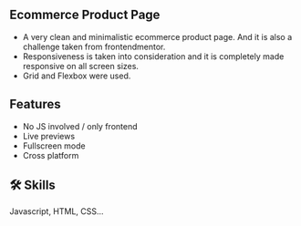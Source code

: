 
## Ecommerce Product Page
- A very clean and minimalistic ecommerce product page. And it is also a challenge taken from frontendmentor.
- Responsiveness is taken into consideration and it is completely made responsive on all screen sizes.
- Grid and Flexbox were used.

## Features
- No JS involved / only frontend 
- Live previews
- Fullscreen mode
- Cross platform

## 🛠 Skills
Javascript, HTML, CSS...
